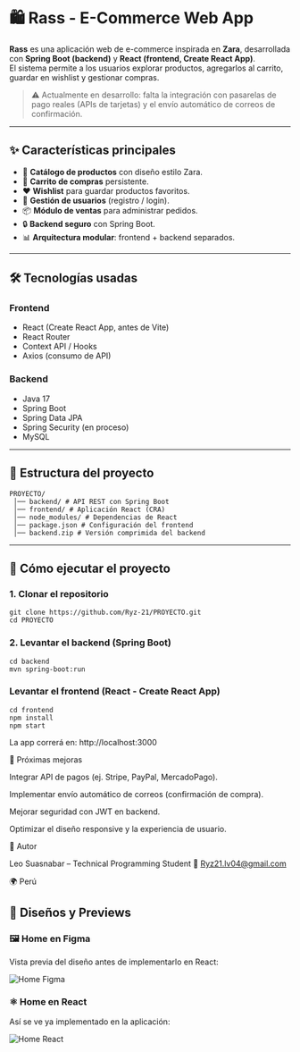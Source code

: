 # 🛍️ Rass - E-Commerce Web App

**Rass** es una aplicación web de e-commerce inspirada en **Zara**, desarrollada con **Spring Boot (backend)** y **React (frontend, Create React App)**.  
El sistema permite a los usuarios explorar productos, agregarlos al carrito, guardar en wishlist y gestionar compras.  

> ⚠️ Actualmente en desarrollo: falta la integración con pasarelas de pago reales (APIs de tarjetas) y el envío automático de correos de confirmación.

---

## ✨ Características principales

- 👕 **Catálogo de productos** con diseño estilo Zara.  
- 🛒 **Carrito de compras** persistente.  
- ❤️ **Wishlist** para guardar productos favoritos.  
- 👤 **Gestión de usuarios** (registro / login).  
- 📦 **Módulo de ventas** para administrar pedidos.  
- 🔒 **Backend seguro** con Spring Boot.  
- 📊 **Arquitectura modular**: frontend + backend separados.  

---

## 🛠️ Tecnologías usadas

### Frontend
- React (Create React App, antes de Vite)
- React Router
- Context API / Hooks
- Axios (consumo de API)

### Backend
- Java 17
- Spring Boot
- Spring Data JPA
- Spring Security (en proceso)
- MySQL

---

## 📂 Estructura del proyecto
```
PROYECTO/
 │── backend/ # API REST con Spring Boot
 │── frontend/ # Aplicación React (CRA)
 │── node_modules/ # Dependencias de React
 │── package.json # Configuración del frontend
 │── backend.zip # Versión comprimida del backend
```

---

## 🚀 Cómo ejecutar el proyecto

### 1. Clonar el repositorio
```
git clone https://github.com/Ryz-21/PROYECTO.git
cd PROYECTO
```
### 2. Levantar el backend (Spring Boot)
   ```
cd backend
mvn spring-boot:run
```
### Levantar el frontend (React - Create React App)
```
cd frontend
npm install
npm start
```
La app correrá en: http://localhost:3000

🔮 Próximas mejoras

 Integrar API de pagos (ej. Stripe, PayPal, MercadoPago).

 Implementar envío automático de correos (confirmación de compra).

 Mejorar seguridad con JWT en backend.

 Optimizar el diseño responsive y la experiencia de usuario.



📧 Autor

Leo Suasnabar – Technical Programming Student
📩 Ryz21.lv04@gmail.com

🌍 Perú


## 🎨 Diseños y Previews

### 🖼️ Home en Figma
Vista previa del diseño antes de implementarlo en React:

![Home Figma](https://github.com/Ryz-21/WEB-ECOMMERCE/assets/149293207/5c9fba3d-9f8c-45f0-8123-2a87eaa44f1d)

### ⚛️ Home en React
Así se ve ya implementado en la aplicación:

![Home React](https://github.com/Ryz-21/WEB-ECOMMERCE/assets/149293207/8a4d12a2-2b3d-4cf7-a451-3c1f1234567e)

